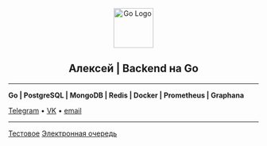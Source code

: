 <div align="center">
  <img src="https://go.dev/blog/go-brand/Go-Logo/PNG/Go-Logo_Aqua.png" width="80" alt="Go Logo">
  <h2>Алексей | Backend на Go</h2>
</div>

---

**Go | PostgreSQL | MongoDB | Redis | Docker | Prometheus | Graphana**

[Telegram](https://t.me/lehan1) • [VK](https://vk.com/id152470680) • [email](mailto:vapvap5000@mail.ru)

---
[Тестовое](https://github.com/aleksey3535/tt)
[Электронная очередь](https://github.com/aleksey3535/vkr)
<!-- Проекты обновляются. Статистика выше убрана ради минимализма. -->

